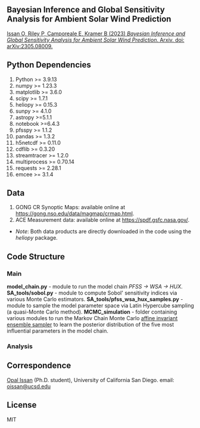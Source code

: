 ## Bayesian Inference and Global Sensitivity Analysis for Ambient Solar Wind Prediction

[Issan O, Riley P, Camporeale E, Kramer B (2023) *Bayesian Inference and Global Sensitivity Analysis for Ambient Solar Wind Prediction*. Arxiv. doi: arXiv:2305.08009.](https://arxiv.org/abs/2305.08009)

## Python Dependencies
1. Python >= 3.9.13
2. numpy >= 1.23.3
3. matplotlib >= 3.6.0
4. scipy >= 1.7.1
5. heliopy >= 0.15.3
6. sunpy >= 4.1.0
7. astropy >=5.1.1 
8. notebook >=6.4.3
9. pfsspy >= 1.1.2
10. pandas >= 1.3.2
11. h5netcdf >= 0.11.0
12. cdflib >= 0.3.20
13. streamtracer >= 1.2.0
14. multiprocess >= 0.70.14
15. requests >= 2.28.1
16. emcee >= 3.1.4

## Data
1. GONG CR Synoptic Maps: available online at https://gong.nso.edu/data/magmap/crmap.html.
2. ACE Measurement data: available online at https://spdf.gsfc.nasa.gov/.
* *Note*: Both data products are directly downloaded in the code using the *heliopy* package.

## Code Structure
### Main 
**model_chain.py** - module to run the model chain *PFSS $\to$ WSA $\to$ HUX*. 
**SA_tools/sobol.py** - module to compute Sobol' sensitivity indices via various Monte Carlo estimators. 
**SA_tools/pfss_wsa_hux_samples.py** - module to sample the model parameter space via Latin Hypercube sampling (a quasi-Monte Carlo method). 
**MCMC_simulation** - folder containing various modules to run the Markov Chain Monte Carlo [affine invariant ensemble sampler](https://emcee.readthedocs.io/en/stable/) to learn the posterior distribution of the five most influential parameters in the model chain. 

### Analysis 



## Correspondence
[Opal Issan](https://opaliss.github.io/opalissan/) (Ph.D. student), University of California San Diego. email: oissan@ucsd.edu

## License
MIT
 

